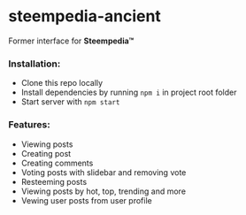 # steempedia-ancient

Former interface for **Steempedia™**

### Installation:

* Clone this repo locally
* Install dependencies by running `npm i` in project root folder
* Start server with `npm start`

### Features:

* Viewing posts
* Creating post
* Creating comments
* Voting posts with slidebar and removing vote
* Resteeming posts
* Viewing posts by hot, top, trending and more
* Vewing user posts from user profile
